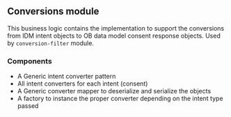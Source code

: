 ## Conversions module
This business logic contains the implementation to support the conversions from IDM intent objects to OB data model consent response objects.
Used by `conversion-filter` module.

### Components
- A Generic intent converter pattern
- All intent converters for each intent (consent)
- A Generic converter mapper to deserialize and serialize the objects
- A factory to instance the proper converter depending on the intent type passed
